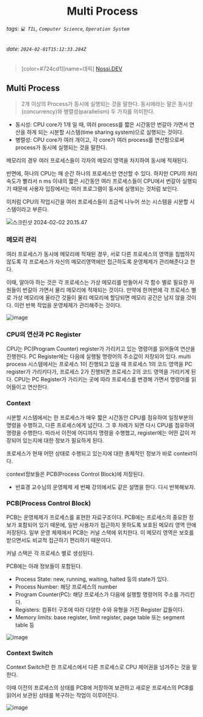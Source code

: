 <h1><center> Multi Process </center></h1>

###### tags: `💻 TIL`, `Computer Science`, `Operation System`
###### date: `2024-02-01T15:12:33.284Z`

> [color=#724cd1][name=데릭]
> [Nossi.DEV](https://www.nossi.dev/0d7981c6-1aae-4471-aae9-2dfa3051e2c5)

## Multi Process 

> 2개 이상의 Process가 동시에 실행되는 것을 말한다. 동시에라는 말은 동시성(concurrency)와 병렬성(parallelism) 두 가지를 의미한다. 

- 동시성: CPU core가 1개 일 때, 여러 process를 짧은 시간동안 번갈아 가면서 연산을 하게 되는 시분할 시스템(time sharing system)으로 실행되는 것이다. 
- 병렬성: CPU core가 여러 개이고, 각 core가 여러 process를 연산함으로써 process가 동시에 실행되는 것을 말한다. 

메모리의 경우 여러 프로세스들이 각자의 메모리 영역을 차지하여 동시에 적재된다. 

반면에, 하나의 CPU는 매 순간 하나의 프로세스만 연산할 수 있다. 하지만 CPU의 처리 속도가 빨라서 n ms 이내의 짧은 시간동안 여러 프로세스들이 CPU에서 번갈아 실행되기 때문에 사용자 입장에서는 여러 프로그램이 동시에 실행되는 것처럼 보인다. 

이처럼 CPU의 작업시간을 여러 프로세스들이 조금씩 나누어 쓰는 시스템을 시분할 시스템이라고 부른다. 

![스크린샷 2024-02-02 20.15.47](https://hackmd.io/_uploads/H1CJ1I996.png)

### 메모리 관리

여러 프로세스가 동시에 메모리에 적재된 경우, 서로 다른 프로세스의 영역을 침범하지 않도록 각 프로세스가 자신의 메모리영역에만 접근하도록 운영체제가 관리해준다고 한다. 

이때, 알아야 하는 것은 각 프로세스는 가상 메모리를 만들어서 각 함수 별로 필요한 자원들이 번갈아 가면서 물리 메모리에 적재되는 것이다. 만약에 한꺼번에 각 프로세스 별로 가상 메모리에 올라간 것들이 물리 메모리에 할당되면 메모리 공간은 남지 않을 것이다. 이런 반복 작업을 운영체제가 관리해주는 것이다. 

![image](https://hackmd.io/_uploads/rJWWlLccT.png)

### CPU의 연산과 PC Register

CPU는 PC(Program Counter) register가 가리키고 있는 명령어를 읽어들여 연산을 진행한다. PC Register에는 다음에 실행될 명령어의 주소값이 저장되어 있다. multi process 시스템에서는 프로세스 1이 진행되고 있을 때 프로세스 1의 코드 영역을 PC register가 가리키다가, 프로세스 2가 진행되면 프로세스 2의 코드 영역을 가리키게 된다. CPU는 PC Register가 가리키는 곳에 따라 프로세스를 변경해 가면서 명령어를 읽어들이고 연산한다. 

### Context

시분할 시스템에서는 한 프로세스가 매우 짧은 시간동안 CPU를 점유하여 일정부분의 명령을 수행하고, 다른 프로세스에게 넘긴다. 그 후 차례가 되면 다시 CPU를 점유하여 명령을 수행한다. 따라서 이전에 어디까지 명령을 수행했고, register에는 어떤 값이 저장되어 있는지에 대한 정보가 필요하게 된다. 

프로세스가 현재 어떤 상태로 수행되고 있는지에 대한 총체적인 정보가 바로 context이다. 

context정보들은 PCB(Process Control Block)에 저장된다.

- 반효경 교수님의 운영체제 세 번째 강의에서도 같은 설명을 한다. 다시 반복해보자.

### PCB(Process Control Block)

PCB는 운영체제가 프로세스를 표현한 자료구조이다. PCB에는 프로세스의 중요한 정보가 포함되어 있기 때문에, 일반 사용자가 접근하지 못하도록 보호된 메모리 영역 안에 저장된다. 일부 운영 체제에서 PCB는 커널 스택에 위치한다. 이 메모리 영역은 보호를 받으면서도 비교적 접근하기 편리하기 때문이다.

커널 스택은 각 프로세스 별로 생성된다. 

PCB에는 아래 정보들이 포함된다. 

- Process State: new, running, waiting, halted 등의 state가 있다.
- Process Number: 해당 프로세스의 number
- Program Counter(PC): 해당 프로세스가 다음에 실행할 명령어의 주소를 가리킨다. 
- Registers: 컴퓨터 구조에 따라 다양한 수와 유형을 가진 Register 값들이다.
- Memory limits: base register, limit register, page table 또는 segment table 등 

![image](https://hackmd.io/_uploads/HJ7SG89cp.png)


### Context Switch

Context Switch란 한 프로세스에서 다른 프로세스로 CPU 제어권을 넘겨주는 것을 말한다. 

이때 이전의 프로세스의 상태를 PCB에 저장하여 보관하고 새로운 프로세스의 PCB를 읽어서 보관된 상태를 복구하는 작업이 이루어진다. 

![image](https://hackmd.io/_uploads/BJpKGI9cT.png)
